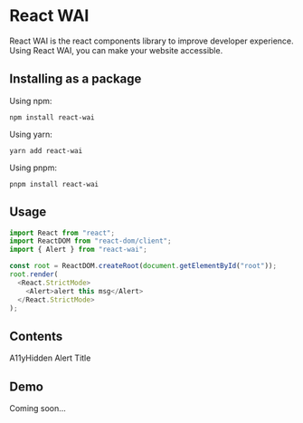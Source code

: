 # React WAI

React WAI is the react components library to improve developer experience. Using React WAI, you can make your website accessible.

## Installing as a package

Using npm:

```
npm install react-wai
```

Using yarn:

```
yarn add react-wai
```

Using pnpm:

```
pnpm install react-wai
```

## Usage

```javascript
import React from "react";
import ReactDOM from "react-dom/client";
import { Alert } from "react-wai";

const root = ReactDOM.createRoot(document.getElementById("root"));
root.render(
  <React.StrictMode>
    <Alert>alert this msg</Alert>
  </React.StrictMode>
);

```

## Contents

A11yHidden
Alert
Title

## Demo

Coming soon...
